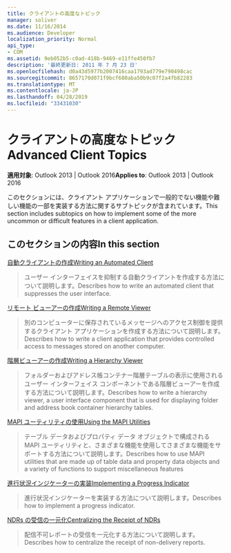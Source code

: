 ```yaml
---
title: クライアントの高度なトピック
manager: soliver
ms.date: 11/16/2014
ms.audience: Developer
localization_priority: Normal
api_type:
- COM
ms.assetid: 9eb052b5-c0ad-418b-9469-e11ffe450fb7
description: '最終更新日: 2011 年 7 月 23 日'
ms.openlocfilehash: d0a43d5977b2007416caa1793ad779e790498cac
ms.sourcegitcommit: 8657170d071f9bcf680aba50b9c07f2a4fb82283
ms.translationtype: MT
ms.contentlocale: ja-JP
ms.lasthandoff: 04/28/2019
ms.locfileid: "33431030"
---
```

# <a name="advanced-client-topics"></a><span data-ttu-id="90a48-103">クライアントの高度なトピック</span><span class="sxs-lookup"><span data-stu-id="90a48-103">Advanced Client Topics</span></span>

  
  
<span data-ttu-id="90a48-104">**適用対象**: Outlook 2013 | Outlook 2016</span><span class="sxs-lookup"><span data-stu-id="90a48-104">**Applies to**: Outlook 2013 | Outlook 2016</span></span> 
  
<span data-ttu-id="90a48-105">このセクションには、クライアント アプリケーションで一般的でない機能や難しい機能の一部を実装する方法に関するサブトピックが含まれています。</span><span class="sxs-lookup"><span data-stu-id="90a48-105">This section includes subtopics on how to implement some of the more uncommon or difficult features in a client application.</span></span>
  
## <a name="in-this-section"></a><span data-ttu-id="90a48-106">このセクションの内容</span><span class="sxs-lookup"><span data-stu-id="90a48-106">In this section</span></span>

[<span data-ttu-id="90a48-107">自動クライアントの作成</span><span class="sxs-lookup"><span data-stu-id="90a48-107">Writing an Automated Client</span></span>](writing-an-automated-client.md)
  
> <span data-ttu-id="90a48-108">ユーザー インターフェイスを抑制する自動クライアントを作成する方法について説明します。</span><span class="sxs-lookup"><span data-stu-id="90a48-108">Describes how to write an automated client that suppresses the user interface.</span></span>
    
[<span data-ttu-id="90a48-109">リモート ビューアーの作成</span><span class="sxs-lookup"><span data-stu-id="90a48-109">Writing a Remote Viewer</span></span>](writing-a-remote-viewer.md)
  
> <span data-ttu-id="90a48-110">別のコンピューターに保存されているメッセージへのアクセス制御を提供するクライアント アプリケーションを作成する方法について説明します。</span><span class="sxs-lookup"><span data-stu-id="90a48-110">Describes how to write a client application that provides controlled access to messages stored on another computer.</span></span>
    
[<span data-ttu-id="90a48-111">階層ビューアーの作成</span><span class="sxs-lookup"><span data-stu-id="90a48-111">Writing a Hierarchy Viewer</span></span>](writing-a-hierarchy-viewer.md)
  
> <span data-ttu-id="90a48-112">フォルダーおよびアドレス帳コンテナー階層テーブルの表示に使用されるユーザー インターフェイス コンポーネントである階層ビューアーを作成する方法について説明します。</span><span class="sxs-lookup"><span data-stu-id="90a48-112">Describes how to write a hierarchy viewer, a user interface component that is used for displaying folder and address book container hierarchy tables.</span></span>
    
[<span data-ttu-id="90a48-113">MAPI ユーティリティの使用</span><span class="sxs-lookup"><span data-stu-id="90a48-113">Using the MAPI Utilities</span></span>](using-the-mapi-utilities.md)
  
> <span data-ttu-id="90a48-114">テーブル データおよびプロパティ データ オブジェクトで構成される MAPI ユーティリティと、さまざまな機能を使用してさまざまな機能をサポートする方法について説明します。</span><span class="sxs-lookup"><span data-stu-id="90a48-114">Describes how to use MAPI utilities that are made up of table data and property data objects and a variety of functions to support miscellaneous features</span></span>
    
[<span data-ttu-id="90a48-115">進行状況インジケーターの実装</span><span class="sxs-lookup"><span data-stu-id="90a48-115">Implementing a Progress Indicator</span></span>](implementing-a-progress-indicator.md)
  
> <span data-ttu-id="90a48-116">進行状況インジケーターを実装する方法について説明します。</span><span class="sxs-lookup"><span data-stu-id="90a48-116">Describes how to implement a progress indicator.</span></span>
    
[<span data-ttu-id="90a48-117">NDRs の受信の一元化</span><span class="sxs-lookup"><span data-stu-id="90a48-117">Centralizing the Receipt of NDRs</span></span>](centralizing-the-receipt-of-ndrs.md)
  
> <span data-ttu-id="90a48-118">配信不可レポートの受信を一元化する方法について説明します。</span><span class="sxs-lookup"><span data-stu-id="90a48-118">Describes how to centralize the receipt of non-delivery reports.</span></span>
    

